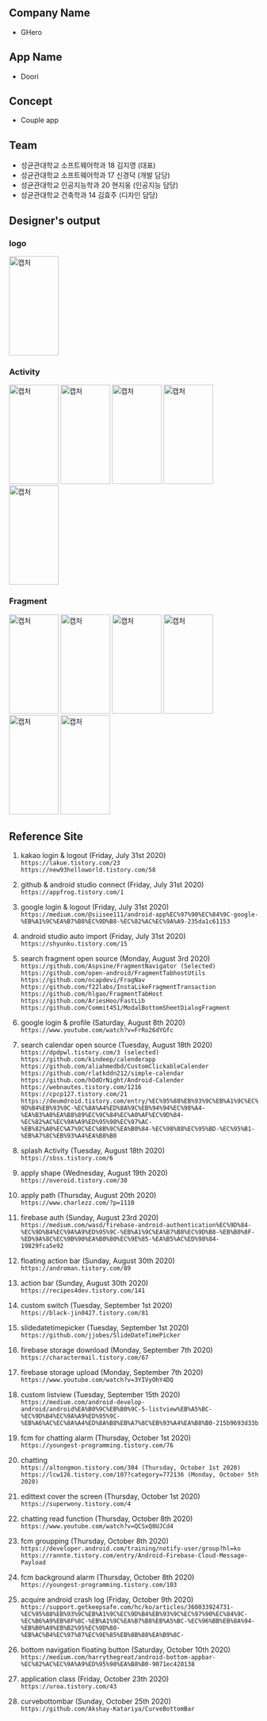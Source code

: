 ## Company Name
- GHero

## App Name
- Doori

## Concept
- Couple app

## Team 
- 성균관대학교 소프트웨어학과 18 김지영 (대표)
- 성균관대학교 소프트웨어학과 17 신경덕 (개발 담당)
- 성균관대학교 인공지능학과 20 현지웅 (인공지능 담당)
- 성균관대학교 건축학과 14 김효주 (디자인 담당)

## Designer's output
### logo
<img width="100" height="200" alt="캡처" src="https://user-images.githubusercontent.com/28394879/95567121-77053b80-0a5d-11eb-97b9-9be0007eab86.png"> 

### Activity
<div>
  <img width="100" height="200" alt="캡처" src="https://user-images.githubusercontent.com/28394879/95562114-b0867880-0a56-11eb-9ab0-03851c11a87d.png"> 
  <img width="100" height="200" alt="캡처" src="https://user-images.githubusercontent.com/28394879/95562601-5639e780-0a57-11eb-90ef-b9879d0c9495.png">
  <img width="100" height="200" alt="캡처" src="https://user-images.githubusercontent.com/28394879/95562737-83869580-0a57-11eb-88c3-7e8a4bea6514.jpg">
  <img width="100" height="200" alt="캡처" src="https://user-images.githubusercontent.com/28394879/95562808-9d27dd00-0a57-11eb-9592-18f34dd4e957.png">
  <img width="100" height="200" alt="캡처" src="https://user-images.githubusercontent.com/28394879/95563031-dceec480-0a57-11eb-806b-f3e6ea8d981d.png">
</div>

### Fragment 
<div>
  <img width="100" height="200" alt="캡처" src="https://user-images.githubusercontent.com/28394879/95563527-73bb8100-0a58-11eb-8291-480438dcd267.jpg">
  <img width="100" height="200" alt="캡처" src="https://user-images.githubusercontent.com/28394879/95563318-32c36c80-0a58-11eb-8551-de63050ff722.png">
  <img width="100" height="200" alt="캡처" src="https://user-images.githubusercontent.com/28394879/95563615-96e63080-0a58-11eb-876d-5bef1e6b4ca1.jpg">
  <img width="100" height="200" alt="캡처" src="https://user-images.githubusercontent.com/28394879/95563677-af564b00-0a58-11eb-9dd5-0138e470cf42.jpg">
  <img width="100" height="200" alt="캡처" src="https://user-images.githubusercontent.com/28394879/95563748-ca28bf80-0a58-11eb-8eb6-c83df849b38a.jpg">
  <img width="100" height="200" alt="캡처" src="https://user-images.githubusercontent.com/28394879/95563438-5686b280-0a58-11eb-905d-898be18815b6.png">
</div>


## Reference Site
1. kakao login & logout (Friday, July 31st 2020) </br>
``` https://lakue.tistory.com/23 ``` </br>
``` https://new93helloworld.tistory.com/58 ``` </br>

2. github & android studio connect (Friday, July 31st 2020) </br>
``` https://appfrog.tistory.com/1 ``` </br>

3. google login & logout (Friday, July 31st 2020) </br>
``` https://medium.com/@siisee111/android-app%EC%97%90%EC%84%9C-google-%EB%A1%9C%EA%B7%B8%EC%9D%B8-%EC%82%AC%EC%9A%A9-235da1c61153 ``` </br>

4. android studio auto import (Friday, July 31st 2020) </br>
``` https://shyunku.tistory.com/15 ```</br>

5. search fragment open source (Monday, August 3rd 2020) </br>
``` https://github.com/Aspsine/FragmentNavigator (Selected) ```</br>
``` https://github.com/open-android/FragmentTabhostUtils ``` </br>
``` https://github.com/ncapdevi/FragNav ```</br>
``` https://github.com/f22labs/InstaLikeFragmentTransaction ``` </br>
``` https://github.com/hlgao/FragmentTabHost ```</br>
``` https://github.com/AriesHoo/FastLib ``` </br>
``` https://github.com/Commit451/ModalBottomSheetDialogFragment ``` </br>

6. google login & profile (Saturday, August 8th 2020) </br>
``` https://www.youtube.com/watch?v=FrRo26dYGfc ```</br>

7. search calendar open source (Tuesday, August 18th 2020) </br>
``` https://dpdpwl.tistory.com/3 (selected) ``` </br>
``` https://github.com/kindeep/calenderapp ``` </br>
``` https://github.com/aliahmedbd/CustomClickableCalender ``` </br>
``` https://github.com/rlatkddn212/simple-calendar ``` </br>
``` https://github.com/hOdOrNight/Android-Calender ``` </br>
``` https://webnautes.tistory.com/1216 ``` </br>
``` https://cpcp127.tistory.com/21 ``` </br>
``` https://deumdroid.tistory.com/entry/%EC%95%88%EB%93%9C%EB%A1%9C%EC%9D%B4%EB%93%9C-%EC%8A%A4%ED%8A%9C%EB%94%94%EC%98%A4-%EA%B3%A0%EA%B8%89%EC%9C%84%EC%A0%AF%EC%9D%84-%EC%82%AC%EC%9A%A9%ED%95%98%EC%97%AC-%EB%82%A0%EC%A7%9C%EC%8B%9C%EA%B0%84-%EC%98%88%EC%95%BD-%EC%95%B1-%EB%A7%8C%EB%93%A4%EA%B8%B0 ``` </br>

8. splash Activity (Tuesday, August 18th 2020) </br>
``` https://sbss.tistory.com/6 ``` </br>

9. apply shape (Wednesday, August 19th 2020) </br>
``` https://overoid.tistory.com/30 ``` </br>

10. apply path (Thursday, August 20th 2020) </br>
``` https://www.charlezz.com/?p=1110 ``` </br>

11. firebase auth (Sunday, August 23rd 2020) </br>
``` https://medium.com/wasd/firebase-android-authentication%EC%9D%84-%EC%9D%B4%EC%9A%A9%ED%95%9C-%EB%A1%9C%EA%B7%B8%EC%9D%B8-%EB%B0%8F-%ED%9A%8C%EC%9B%90%EA%B0%80%EC%9E%85-%EA%B5%AC%ED%98%84-19829fca5e92 ``` </br>

12. floating action bar (Sunday, August 30th 2020) </br>
``` https://androman.tistory.com/89 ``` </br>

13. action bar (Sunday, August 30th 2020) </br>
``` https://recipes4dev.tistory.com/141 ``` </br>

14. custom switch (Tuesday, September 1st 2020) </br>
``` https://black-jin0427.tistory.com/81 ``` </br>

15. slidedatetimepicker (Tuesday, September 1st 2020) </br>
``` https://github.com/jjobes/SlideDateTimePicker ``` </br>

16. firebase storage download (Monday, September 7th 2020) </br>
``` https://charactermail.tistory.com/67 ``` </br>

17. firebase storage upload (Monday, September 7th 2020) </br>
``` https://www.youtube.com/watch?v=3YIVyOhY4DQ ``` </br>

18. custom listview (Tuesday, September 15th 2020) </br>
``` https://medium.com/android-develop-android/android%EA%B0%9C%EB%B0%9C-5-listview%EB%A5%BC-%EC%9D%B4%EC%9A%A9%ED%95%9C-%EB%A6%AC%EC%8A%A4%ED%8A%B8%EB%A7%8C%EB%93%A4%EA%B8%B0-215b9693d33b ``` </br>

19. fcm for chatting alarm (Thursday, October 1st 2020) </br>
``` https://youngest-programming.tistory.com/76 ``` </br>

20. chatting </br>
``` https://altongmon.tistory.com/304 (Thursday, October 1st 2020) ``` </br>
``` https://lcw126.tistory.com/107?category=772136 (Monday, October 5th 2020) ``` </br>

21. edittext cover the screen (Thursday, October 1st 2020) </br>
``` https://superwony.tistory.com/4 ``` </br>

22. chatting read function (Thursday, October 8th 2020) </br>
``` https://www.youtube.com/watch?v=QCSxQ0UJCd4 ``` </br>

23. fcm groupping (Thursday, October 8th 2020) </br>
``` https://developer.android.com/training/notify-user/group?hl=ko ``` </br>
``` https://rannte.tistory.com/entry/Android-Firebase-Cloud-Message-Payload ``` </br>

24. fcm background alarm (Thursday, October 8th 2020) </br>
``` https://youngest-programming.tistory.com/103 ``` </br>

25. acquire android crash log (Friday, October 9th 2020) </br>
``` https://support.getkeepsafe.com/hc/ko/articles/360033924731-%EC%95%88%EB%93%9C%EB%A1%9C%EC%9D%B4%EB%93%9C%EC%97%90%EC%84%9C-%EC%B6%A9%EB%8F%8C-%EB%A1%9C%EA%B7%B8%EB%A5%BC-%EC%96%BB%EB%8A%94-%EB%B0%A9%EB%B2%95%EC%9D%80-%EB%AC%B4%EC%97%87%EC%9E%85%EB%8B%88%EA%B9%8C- ``` </br>

26. bottom navigation floating button (Saturday, October 10th 2020) </br>
``` https://medium.com/harrythegreat/android-bottom-appbar-%EC%82%AC%EC%9A%A9%ED%95%98%EA%B8%B0-9071ec428138 ``` </br>

27. application class (Friday, October 23th 2020) </br>
``` https://uroa.tistory.com/43 ``` </br>

28. curvebottombar (Sunday, October 25th 2020) </br>
``` https://github.com/Akshay-Katariya/CurveBottomBar  ``` </br>

